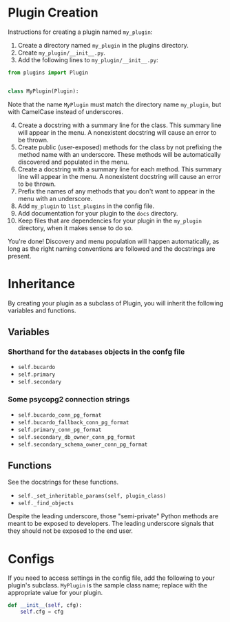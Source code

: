 # Plugin Creation
Instructions for creating a plugin named `my_plugin`:

1. Create a directory named `my_plugin` in the plugins directory.
2. Create `my_plugin/__init__.py`.
3. Add the following lines to `my_plugin/__init__.py`:
```python
from plugins import Plugin


class MyPlugin(Plugin):
```

Note that the name `MyPlugin` must match the directory name `my_plugin`, but
with CamelCase instead of underscores.

4. Create a docstring with a summary line for the class. This summary line will
appear in the menu. A nonexistent docstring will cause an error to be thrown.
5. Create public (user-exposed) methods for the class by not prefixing the
method name with an underscore. These methods will be automatically discovered
and populated in the menu.
6. Create a docstring with a summary line for each method. This summary line
will appear in the menu. A nonexistent docstring will cause an error to be thrown.
7. Prefix the names of any methods that you don't want to appear in the menu
with an underscore.
8. Add `my_plugin` to `list_plugins` in the config file.
9. Add documentation for your plugin to the `docs` directory.
10. Keep files that are dependencies for your plugin in the `my_plugin`
directory, when it makes sense to do so.

You're done! Discovery and menu population will happen automatically, as long
as the right naming conventions are followed and the docstrings are present.

# Inheritance

By creating your plugin as a subclass of Plugin, you will inherit the following
variables and functions.

## Variables

### Shorthand for the `databases` objects in the confg file
- `self.bucardo`
- `self.primary`
- `self.secondary`

### Some psycopg2 connection strings
- `self.bucardo_conn_pg_format`
- `self.bucardo_fallback_conn_pg_format `
- `self.primary_conn_pg_format`
- `self.secondary_db_owner_conn_pg_format`
- `self.secondary_schema_owner_conn_pg_format`

## Functions
See the docstrings for these functions.

- `self._set_inheritable_params(self, plugin_class)`
- `self._find_objects`

Despite the leading underscore, those "semi-private" Python methods are meant
to be exposed to developers. The leading underscore signals that they should
not be exposed to the end user.

# Configs

If you need to access settings in the config file, add the following to your
plugin's subclass. `MyPlugin` is the sample class name; replace with the
appropriate value for your plugin.

```python
def __init__(self, cfg):
    self.cfg = cfg
```
